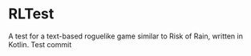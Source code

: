 # RLTest
A test for a text-based roguelike game similar to Risk of Rain, written in Kotlin.
Test commit